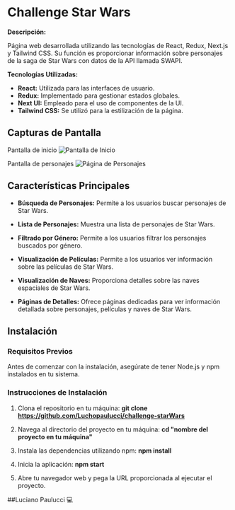 # Challenge Star Wars

**Descripción:**

Página web desarrollada utilizando las tecnologías de React, Redux, Next.js y Tailwind CSS. Su función es proporcionar información sobre personajes de la saga de Star Wars con datos de la API llamada SWAPI.

**Tecnologías Utilizadas:**

- **React:** Utilizada para las interfaces de usuario.
- **Redux:** Implementado para gestionar estados globales.
- **Next UI:** Empleado para el uso de componentes de la UI.
- **Tailwind CSS:** Se utilizó para la estilización de la página.

## Capturas de Pantalla

Pantalla de inicio
![Pantalla de Inicio](https://i.ibb.co/M1sjqP5/pantalla-principal-SWAPI.png)

Pantalla de personajes
![Página de Personajes](https://i.ibb.co/jZHq5Yq/pantalla-personajes-SWAPI.png)

## Características Principales

- **Búsqueda de Personajes:** Permite a los usuarios buscar personajes de Star Wars.

- **Lista de Personajes:** Muestra una lista de personajes de Star Wars.

- **Filtrado por Género:** Permite a los usuarios filtrar los personajes buscados por género.

- **Visualización de Películas:** Permite a los usuarios ver información sobre las películas de Star Wars.

- **Visualización de Naves:** Proporciona detalles sobre las naves espaciales de Star Wars.

- **Páginas de Detalles:** Ofrece páginas dedicadas para ver información detallada sobre personajes, películas y naves de Star Wars.

## Instalación
### Requisitos Previos

Antes de comenzar con la instalación, asegúrate de tener Node.js y npm instalados en tu sistema.

### Instrucciones de Instalación

1. Clona el repositorio en tu máquina:
   **git clone https://github.com/Luchopaulucci/challenge-starWars**

2. Navega al directorio del proyecto en tu máquina:
   **cd "nombre del proyecto en tu máquina"**

3. Instala las dependencias utilizando npm:
   **npm install**

4. Inicia la aplicación:
   **npm start**

5. Abre tu navegador web y pega la URL proporcionada al ejecutar el proyecto.



##Luciano Paulucci 💻
